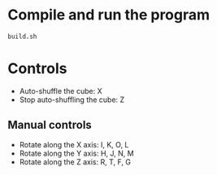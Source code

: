 # Compile and run the program
```
build.sh
```

# Controls

* Auto-shuffle the cube: X
* Stop auto-shuffling the cube: Z

## Manual controls

* Rotate along the X axis: I, K, O, L
* Rotate along the Y axis: H, J, N, M
* Rotate along the Z axis: R, T, F, G
